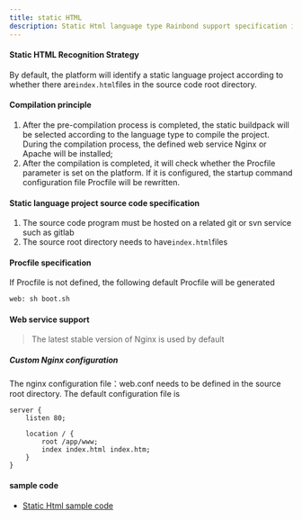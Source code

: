 ```yaml
---
title: static HTML
description: Static Html language type Rainbond support specification introduction
---
```


#### Static HTML Recognition Strategy

By default, the platform will identify a static language project according to whether there are`index.html`files in the source code root directory.

#### Compilation principle

1. After the pre-compilation process is completed, the static buildpack will be selected according to the language type to compile the project. During the compilation process, the defined web service Nginx or Apache will be installed;
2. After the compilation is completed, it will check whether the Procfile parameter is set on the platform. If it is configured, the startup command configuration file Procfile will be rewritten.

#### Static language project source code specification

1. The source code program must be hosted on a related git or svn service such as gitlab
2. The source root directory needs to have`index.html`files

#### Procfile specification

If Procfile is not defined, the following default Procfile will be generated

```bash
web: sh boot.sh
```

#### Web service support

> The latest stable version of Nginx is used by default

##### Custom Nginx configuration

The nginx configuration file：web.conf needs to be defined in the source root directory. The default configuration file is

```
server {
    listen 80;

    location / {
        root /app/www;
        index index.html index.htm;
    }
}
```

#### sample code

- [Static Html sample code](https://github.com/goodrain/static-demo.git)
